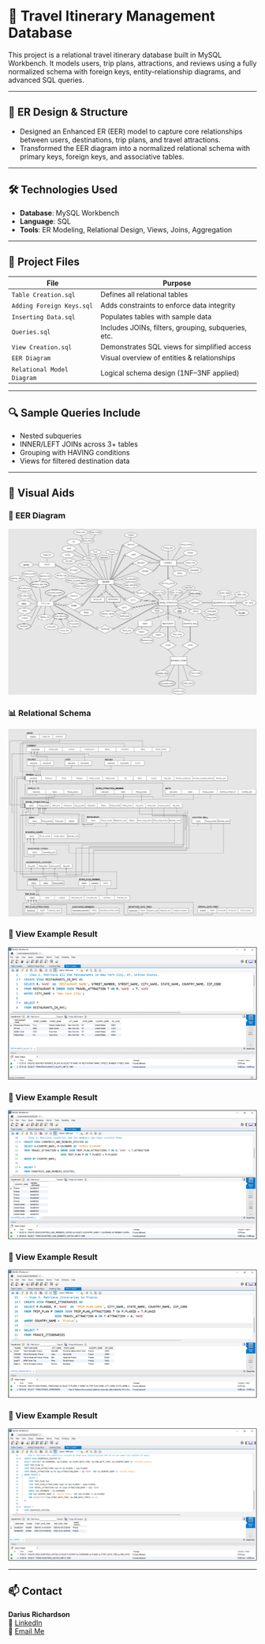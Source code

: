 # 🧳 Travel Itinerary Management Database

This project is a relational travel itinerary database built in MySQL Workbench. It models users, trip plans, attractions, and reviews using a fully normalized schema with foreign keys, entity-relationship diagrams, and advanced SQL queries.

---

## 📐 ER Design & Structure

- Designed an Enhanced ER (EER) model to capture core relationships between users, destinations, trip plans, and travel attractions.
- Transformed the EER diagram into a normalized relational schema with primary keys, foreign keys, and associative tables.

---

## 🛠️ Technologies Used

- **Database**: MySQL Workbench
- **Language**: SQL
- **Tools**: ER Modeling, Relational Design, Views, Joins, Aggregation

---

## 📁 Project Files

| File | Purpose |
|------|---------|
| `Table Creation.sql` | Defines all relational tables |
| `Adding Foreign Keys.sql` | Adds constraints to enforce data integrity |
| `Inserting Data.sql` | Populates tables with sample data |
| `Queries.sql` | Includes JOINs, filters, grouping, subqueries, etc. |
| `View Creation.sql` | Demonstrates SQL views for simplified access |
| `EER Diagram` | Visual overview of entities & relationships |
| `Relational Model Diagram` | Logical schema design (1NF–3NF applied) |

---

## 🔍 Sample Queries Include

- Nested subqueries
- INNER/LEFT JOINs across 3+ tables
- Grouping with HAVING conditions
- Views for filtered destination data

---

## 📸 Visual Aids

### 🧩 EER Diagram
![EER Diagram](./assets/Screenshots/EER_Diagram.png)

### 📊 Relational Schema
![Relational Schema](./assets/Screenshots/Relational_Model.png)

### 🧪 View Example Result
![Query Example](./assets/Screenshots/View1.png)

### 🧪 View Example Result
![Query Example](./assets/Screenshots/View2.png)

### 🧪 View Example Result
![Query Example](./assets/Screenshots/View3.png)

### 🧪 View Example Result
![Query Example](./assets/Screenshots/View4.png)

---

## 📫 Contact

**Darius Richardson**  
🔗 [LinkedIn](https://www.linkedin.com/in/darius-richardson-ga-tech)   
📧 [Email Me](mailto:darius.richardson36@yahoo.com)
